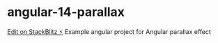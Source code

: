 # angular-14-parallax

[Edit on StackBlitz ⚡️](https://stackblitz.com/edit/angular-14-demo-twpi1e)
Example angular project for Angular parallax effect